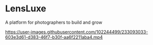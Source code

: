 # LensLuxe
A platform for photographers to build and grow


https://user-images.githubusercontent.com/102244499/233093033-603e3d61-d383-46f7-b30f-aa6f2211aba4.mp4

